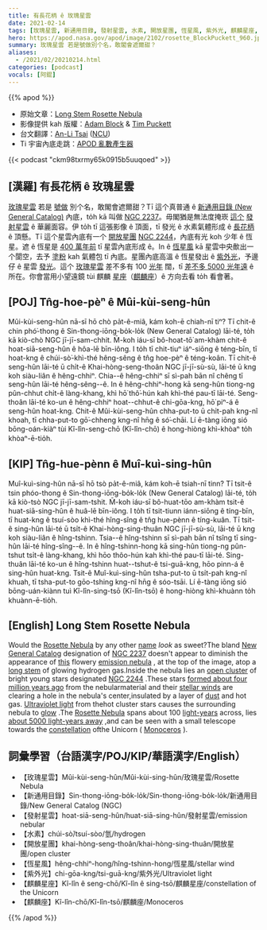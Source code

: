 ```yaml
---
title: 有長花柄 ê 玫瑰星雲
date: 2021-02-14
tags: [玫瑰星雲, 新通用目錄, 發射星雲, 水素, 開放星團, 恆星風, 紫外光, 麒麟星座, 麒麟座]
hero: https://apod.nasa.gov/apod/image/2102/rosette_BlockPuckett_960.jpg
summary: 玫瑰星雲 若是號做別个名，敢閣會遮爾甜？
aliases:
  - /2021/02/20210214.html
categories: [podcast]
vocals: [阿錕]
---
```


{{% apod %}}

- 原始文章：[Long Stem Rosette Nebula](https://apod.nasa.gov/apod/ap210214.html)
- 影像提供 kah 版權：[Adam Block](https://www.adamblockphotos.com/) & [Tim Puckett](http://www.cometwatch.com/)
- 台文翻譯：[An-Li Tsai](mailto:thianbun.taigi@gmail.com) ([NCU](https://www.astro.ncu.edu.tw))
- Ti 宇宙內底走跳：[APOD 亂數產生器](http://apod.nasa.gov/apod/random_apod.html)

{{< podcast "ckm98txrmy65k0915b5uuqoed" >}}

## [漢羅] 有長花柄 ê 玫瑰星雲

[玫瑰星雲](https://en.wikipedia.org/wiki/Rosette_Nebula) 若是 [號做](https://www.bartleby.com/100/138.28.22.html) 別个名，敢閣會遮爾甜？Tī 這个真普通 ê [新通用目錄 (New General Catalog)](https://en.wikipedia.org/wiki/New_General_Catalogue) 內底，to̍h kā 叫做 [NGC 2237](http://www.google.com/images?hl=en&biw=1024&bih=974&gbv=2&tbs=isch%3A1&sa=1&q=%2Bsite%3Aapod.nasa.gov+Rosette&aq=f&aqi=&aql=&oq=)。毋閣猶是無法度掩崁 [這个](http://www.caelumobservatory.com/gallery/rosetteabtp.shtml) [發射星雲](https://apod.nasa.gov/apod/emission_nebulae.html) ê 華麗面容。伊 to̍h tī 這張影像 ê 頂面，tī 發光 ê 水素氣體形成 ê [長花柄](https://www.rd.com/article/roses-popular-valentines-day/) ê 頂懸。Tī 這个星雲內底有一个 [開放星團](https://apod.nasa.gov/apod/open_clusters.html) [NGC 2244](https://apod.nasa.gov/apod/ap000822.html)，內底有光 koh 少年 ê 恆星。遮 ê 恆星是 [400 萬年前](https://ui.adsabs.harvard.edu/abs/1993ApJ...414..664K/abstract) tī 星雲內底形成 ê。In ê [恆星風](https://apod.nasa.gov/apod/ap000318.html) kā 星雲中央歕出一个閬空，去予 [塗粉](https://apod.nasa.gov/apod/ap030706.html) kah 氣體包 tī 內底。星團內底高溫 ê 恆星發出 ê [紫外光](https://science.nasa.gov/ems/10_ultravioletwaves)，予邊仔 ê 星雲 [發光](http://www.youtube.com/watch?v=0brmw8sP-Js)。這个 [玫瑰星雲](https://apod.nasa.gov/apod/ap000111.html) 差不多有 100 [光年](https://www.grc.nasa.gov/www/k-12/Numbers/Math/Mathematical_Thinking/how_long_is_a_light_year.htm) 闊，tī [差不多 5000 光年遠](https://ui.adsabs.harvard.edu/abs/2000A%26A...358..553H/abstract) ê 所在。你會當用小望遠鏡 tùi 麒麟 [星座](http://www.astro.wisc.edu/~dolan/constellations/extra/constellations.html)（[麒麟座](http://chandra.harvard.edu/photo/constellations/monoceros.html)）ê 方向去看 to̍h 看會著。

## [POJ] Tn̂g-hoe-pèⁿ ê Mûi-kùi-seng-hûn

Mûi-kùi-seng-hûn nā-sī hō chò pa̍t-ê-miâ, kám koh-ē chiah-nī tiⁿ? Tī chit-ê chin phó͘-thong ê Sin-thong-iōng-bo̍k-lo̍k (New General Catalog) lāi-té, to̍h kā kiò-chò NGC jī-jī-sam-chhit. M̄-koh iáu-sī bô-hoat-tō͘ am-khàm chit-ê hoat-siā-seng-hûn ê hôa-lē bīn-iông. I to̍h tī chit-tiuⁿ iáⁿ-siōng ê téng-bīn, tī hoat-kng ê chúi-sò͘-khì-thé hêng-sêng ê tn̂g hoe-pèⁿ ê téng-koân. Tī chit-ê seng-hûn lāi-té ū chi̍t-ê Khai-hòng-seng-thoân NGC jī-jī-sù-sù, lāi-té ū kng koh siàu-liân ê hêng-chhiⁿ. Chia--ê hêng-chhiⁿ sī sì-pah bān nî chêng tī seng-hûn lāi-té hêng-sêng--ê. In ê hêng-chhiⁿ-hong kā seng-hûn tiong-ng pûn-chhut chi̍t-ê làng-khang, khì hō͘ thô͘-hún kah khì-thé pau-tī lāi-té. Seng-thoân lāi-té ko-un ê hêng-chhiⁿ hoat--chhut-ê chi-gōa-kng, hō͘ piⁿ-á ê seng-hûn hoat-kng. Chit-ê Mûi-kùi-seng-hûn chha-put-to ū chi̍t-pah kng-nî khoah, tī chha-put-to gō͘-chheng kng-nî hn̄g ê só͘-chāi. Lí ē-tàng iōng sió bōng-oán-kiàⁿ tùi Kî-lîn-seng-chō (Kî-lîn-chō) ê hong-hiòng khì-khòaⁿ to̍h khòaⁿ-ē-tio̍h.

## [KIP] Tn̂g-hue-pènn ê Muî-kuì-sing-hûn

Muî-kuì-sing-hûn nā-sī hō tsò pa̍t-ê-miâ, kám koh-ē tsiah-nī tinn? Tī tsit-ê tsin phóo-thong ê Sin-thong-iōng-bo̍k-lo̍k (New General Catalog) lāi-té, to̍h kā kiò-tsò NGC jī-jī-sam-tshit. M̄-koh iáu-sī bô-huat-tōo am-khàm tsit-ê huat-siā-sing-hûn ê huâ-lē bīn-iông. I to̍h tī tsit-tiunn iánn-siōng ê tíng-bīn, tī huat-kng ê tsuí-sòo khì-thé hîng-sîng ê tn̂g hue-pènn ê tíng-kuân. Tī tsit-ê sing-hûn lāi-té ū tsi̍t-ê Khai-hòng-sing-thuân NGC jī-jī-sù-sù, lāi-té ū kng koh siàu-liân ê hîng-tshinn. Tsia--ê hîng-tshinn sī sì-pah bān nî tsîng tī sing-hûn lāi-té hîng-sîng--ê. In ê hîng-tshinn-hong kā sing-hûn tiong-ng pûn-tshut tsi̍t-ê làng-khang, khì hōo thôo-hún kah khì-thé pau-tī lāi-té. Sing-thuân lāi-té ko-un ê hîng-tshinn huat--tshut-ê tsi-guā-kng, hōo pinn-á ê sing-hûn huat-kng. Tsit-ê Muî-kuì-sing-hûn tsha-put-to ū tsi̍t-pah kng-nî khuah, tī tsha-put-to gōo-tshing kng-nî hn̄g ê sóo-tsāi. Lí ē-tàng iōng sió bōng-uán-kiànn tuì Kî-lîn-sing-tsō (Kî-lîn-tsō) ê hong-hiòng khì-khuànn to̍h khuànn-ē-tio̍h.

## [English] Long Stem Rosette Nebula 

Would the [Rosette Nebula](https://en.wikipedia.org/wiki/Rosette_Nebula) by any other [name](https://www.bartleby.com/100/138.28.22.html) *look* as sweet?The bland [New General Catalog](https://en.wikipedia.org/wiki/New_General_Catalogue) designation of [NGC 2237](http://www.google.com/images?hl=en&biw=1024&bih=974&gbv=2&tbs=isch%3A1&sa=1&q=%2Bsite%3Aapod.nasa.gov+Rosette&aq=f&aqi=&aql=&oq=) doesn't appear to diminish the appearance of [this](http://www.caelumobservatory.com/gallery/rosetteabtp.shtml) flowery [emission nebula](https://apod.nasa.gov/apod/emission_nebulae.html) , at the top of the image, atop a [long stem](https://www.rd.com/article/roses-popular-valentines-day/) of glowing hydrogen gas.Inside the nebula lies an [open cluster](https://apod.nasa.gov/apod/open_clusters.html) of bright young stars designated [NGC 2244](https://apod.nasa.gov/apod/ap000822.html) .These stars [formed about four million years ago](https://ui.adsabs.harvard.edu/abs/1993ApJ...414..664K/abstract) from the nebularmaterial and their [stellar winds](https://apod.nasa.gov/apod/ap000318.html) are clearing a hole in the nebula's center,insulated by a layer of [dust](https://apod.nasa.gov/apod/ap030706.html) and hot gas. [Ultraviolet light](https://science.nasa.gov/ems/10_ultravioletwaves) from thehot cluster stars causes the surrounding nebula to [glow](http://www.youtube.com/watch?v=0brmw8sP-Js) .The [Rosette Nebula](https://apod.nasa.gov/apod/ap000111.html) spans about 100 [light-years](https://www.grc.nasa.gov/www/k-12/Numbers/Math/Mathematical_Thinking/how_long_is_a_light_year.htm) across, lies [about 5000 light-years away](https://ui.adsabs.harvard.edu/abs/2000A%26A...358..553H/abstract) ,and can be seen with a small telescope towards the [constellation](http://www.astro.wisc.edu/~dolan/constellations/extra/constellations.html) ofthe Unicorn ( [Monoceros](http://chandra.harvard.edu/photo/constellations/monoceros.html) ).

## 詞彙學習（台語漢字/POJ/KIP/華語漢字/English）

- 【玫瑰星雲】Mûi-kùi-seng-hûn/Mûi-kùi-sing-hûn/玫瑰星雲/Rosette Nebula
- 【新通用目錄】Sin-thong-iōng-bo̍k-lo̍k/Sin-thong-iōng-bo̍k-lo̍k/新通用目錄/New General Catalog (NGC)
- 【發射星雲】hoat-siā-seng-hûn/huat-siā-sing-hûn/發射星雲/emission nebular
- 【水素】chúi-sò͘/tsuí-sòo/氫/hydrogen
- 【開放星團】khai-hòng-seng-thoân/khai-hòng-sing-thuân/開放星團/open cluster
- 【恆星風】hêng-chhiⁿ-hong/hîng-tshinn-hong/恆星風/stellar wind
- 【紫外光】chi-gōa-kng/tsi-guā-kng/紫外光/Ultraviolet light
- 【麒麟星座】Kî-lîn ê seng-chō/Kî-lîn ê sing-tsō/麒麟星座/constellation of the Unicorn
- 【麒麟座】Kî-lîn-chō/Kî-lîn-tsō/麒麟座/Monoceros

{{% /apod %}}
